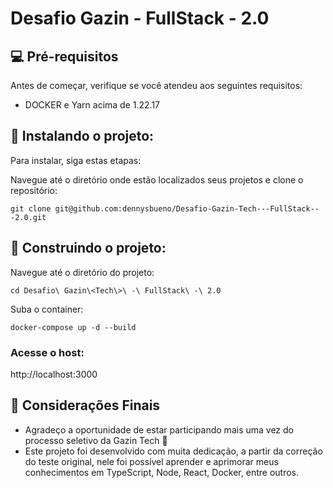 # Desafio Gazin<Tech> - FullStack - 2.0

## 💻 Pré-requisitos

Antes de começar, verifique se você atendeu aos seguintes requisitos:
* DOCKER e Yarn acima de 1.22.17


## 🚀 Instalando o projeto:
Para instalar, siga estas etapas:

Navegue até o diretório onde estão localizados seus projetos e clone o repositório:
```
git clone git@github.com:dennysbueno/Desafio-Gazin-Tech---FullStack---2.0.git
```
## 🔧 Construindo o projeto:
Navegue até o diretório do projeto:
```
cd Desafio\ Gazin\<Tech\>\ -\ FullStack\ -\ 2.0
```
Suba o container:
```
docker-compose up -d --build
```
### Acesse o host:

http://localhost:3000

## 🎁 Considerações Finais

* Agradeço a oportunidade de estar participando mais uma vez do processo seletivo da Gazin Tech 📢
* Este projeto foi desenvolvido com muita dedicação, a partir da correção do teste original, nele foi possível aprender e aprimorar meus conhecimentos em TypeScript, Node, React, Docker, entre outros.


